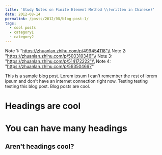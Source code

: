 ```yaml
---
title: 'Study Notes on Finite Element Method \\(written in Chinese)'
date: 2012-08-14
permalink: /posts/2012/08/blog-post-1/
tags:
  - cool posts
  - category1
  - category2
---
```


Note 1: "https://zhuanlan.zhihu.com/p/499454118"\\
Note 2: "https://zhuanlan.zhihu.com/p/500310346"\\
Note 3: "https://zhuanlan.zhihu.com/p/514172222"\\
Note 4: "https://zhuanlan.zhihu.com/p/593504667"

This is a sample blog post. Lorem ipsum I can't remember the rest of lorem ipsum and don't have an internet connection right now. Testing testing testing this blog post. Blog posts are cool.

Headings are cool
======

You can have many headings
======

Aren't headings cool?
------
